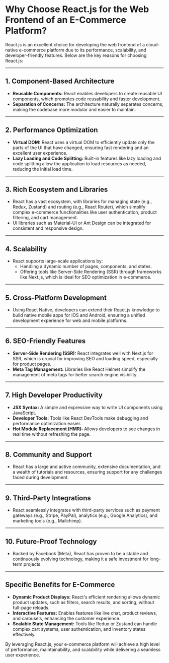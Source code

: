
# Why Choose React.js for the Web Frontend of an E-Commerce Platform?

React.js is an excellent choice for developing the web frontend of a cloud-native e-commerce platform due to its performance, scalability, and developer-friendly features. Below are the key reasons for choosing React.js:

---

## 1. Component-Based Architecture
- **Reusable Components:** React enables developers to create reusable UI components, which promotes code reusability and faster development.
- **Separation of Concerns:** The architecture naturally separates concerns, making the codebase more modular and easier to maintain.

---

## 2. Performance Optimization
- **Virtual DOM:** React uses a virtual DOM to efficiently update only the parts of the UI that have changed, ensuring fast rendering and an excellent user experience.
- **Lazy Loading and Code Splitting:** Built-in features like lazy loading and code splitting allow the application to load resources as needed, reducing the initial load time.

---

## 3. Rich Ecosystem and Libraries
- React has a vast ecosystem, with libraries for managing state (e.g., Redux, Zustand) and routing (e.g., React Router), which simplify complex e-commerce functionalities like user authentication, product filtering, and cart management.
- UI libraries such as Material-UI or Ant Design can be integrated for consistent and responsive design.

---

## 4. Scalability
- React supports large-scale applications by:
  - Handling a dynamic number of pages, components, and states.
  - Offering tools like Server-Side Rendering (SSR) through frameworks like Next.js, which is ideal for SEO optimization in e-commerce.

---

## 5. Cross-Platform Development
- Using React Native, developers can extend their React.js knowledge to build native mobile apps for iOS and Android, ensuring a unified development experience for web and mobile platforms.

---

## 6. SEO-Friendly Features
- **Server-Side Rendering (SSR):** React integrates well with Next.js for SSR, which is crucial for improving SEO and loading speed, especially for product pages.
- **Meta Tag Management:** Libraries like React Helmet simplify the management of meta tags for better search engine visibility.

---

## 7. High Developer Productivity
- **JSX Syntax:** A simple and expressive way to write UI components using JavaScript.
- **Developer Tools:** Tools like React DevTools make debugging and performance optimization easier.
- **Hot Module Replacement (HMR):** Allows developers to see changes in real time without refreshing the page.

---

## 8. Community and Support
- React has a large and active community, extensive documentation, and a wealth of tutorials and resources, ensuring support for any challenges faced during development.

---

## 9. Third-Party Integrations
- React seamlessly integrates with third-party services such as payment gateways (e.g., Stripe, PayPal), analytics (e.g., Google Analytics), and marketing tools (e.g., Mailchimp).

---

## 10. Future-Proof Technology
- Backed by Facebook (Meta), React has proven to be a stable and continuously evolving technology, making it a safe investment for long-term projects.

---

## Specific Benefits for E-Commerce
- **Dynamic Product Displays:** React's efficient rendering allows dynamic product updates, such as filters, search results, and sorting, without full-page reloads.
- **Interactive Features:** Enables features like live chat, product reviews, and carousels, enhancing the customer experience.
- **Scalable State Management:** Tools like Redux or Zustand can handle complex cart systems, user authentication, and inventory states effectively.

By leveraging React.js, your e-commerce platform will achieve a high level of performance, maintainability, and scalability while delivering a seamless user experience.
